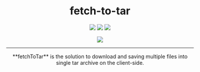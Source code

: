 <h1 align="center">
  fetch-to-tar
</h1>

<p align="center">
  <img src="https://img.shields.io/github/license/tatyshev/fetch-to-tar.svg"/>
  <img src="https://img.shields.io/github/package-json/v/tatyshev/fetch-to-tar.svg"/>
  <img src="https://img.shields.io/npm/v/fetch-to-tar.svg"/>
</p>

<center>
<img src="asdas"/>
<hr/>
**fetchToTar** is the solution to download and saving multiple files into single tar archive on the client-side.
</center>
